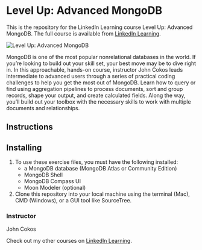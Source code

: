 # Level Up: Advanced MongoDB
This is the repository for the LinkedIn Learning course Level Up: Advanced MongoDB. The full course is available from [LinkedIn Learning][lil-course-url].

![Level Up: Advanced MongoDB][lil-thumbnail-url] 

MongoDB is one of the most popular nonrelational databases in the world. If you’re looking to build out your skill set, your best move may be to dive right in. In this approachable, hands-on course, instructor John Cokos leads intermediate to advanced users through a series of practical coding challenges to help you get the most out of MongoDB. Learn how to query or find using aggregation pipelines to process documents, sort and group records, shape your output, and create calculated fields. Along the way, you’ll build out your toolbox with the necessary skills to work with multiple documents and relationships.

## Instructions


## Installing
1. To use these exercise files, you must have the following installed:
	- a MongoDB database (MongoDB Atlas or Community Edition)
	- MongoDB Shell
	- MongoDB Compass UI
	- Moon Modeler (optional)
2. Clone this repository into your local machine using the terminal (Mac), CMD (Windows), or a GUI tool like SourceTree.


### Instructor

John Cokos 
                            


                            

Check out my other courses on [LinkedIn Learning](https://www.linkedin.com/learning/instructors/john-cokos).

[lil-course-url]: https://www.linkedin.com/learning/level-up-advanced-mongodb?dApp=59033956
[lil-thumbnail-url]: https://cdn.lynda.com/course/2504707/2504707-1667934648272-16x9.jpg
